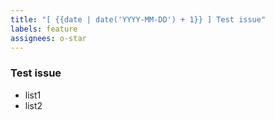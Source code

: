 ```yaml
---
title: "[ {{date | date('YYYY-MM-DD') + 1}} ] Test issue"
labels: feature
assignees: o-star
---
```


### Test issue

- list1
- list2
